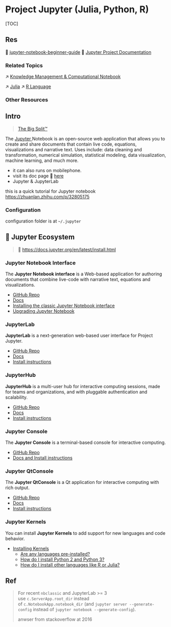 # Project Jupyter (Julia, Python, R)

[TOC]



## Res
📂 [jupyter-notebook-beginner-guide](https://jupyter-notebook-beginner-guide.readthedocs.io/en/latest/what_is_jupyter.html)
📂 [Jupyter Project Documentation](https://docs.jupyter.org/en/latest/index.html)


### Related Topics
↗ [Knowledge Management & Computational Notebook](../../../../../Generic%20Software%20Tools%20&%20Projects/Knowledge%20Management%20&%20Computational%20Notebook/Knowledge%20Management%20&%20Computational%20Notebook.md)

↗ [Julia](../../../../Compiled%20Languages/Julia/Julia.md)
↗ [R Language](../../../R%20Language/R%20Language.md)


### Other Resources



## Intro
> [The Big Split™](https://blog.jupyter.org/the-big-split-9d7b88a031a7)

The [Jupyter ](https://jupyter.orgNotebook) Notebook is an open-source web application that allows you to create and share documents that contain live code, equations, visualizations and narrative text. Uses include: data cleaning and transformation, numerical simulation, statistical modeling, data visualization, machine learning, and much more. 
+ it can also runs on mobilephone.
+ visit its doc page 📂 [here](https://jupyter.org/documentation)
+ Jupyter & JupyterLab

this is a quick tutorial for Jupyter notebook https://zhuanlan.zhihu.com/p/32805175


### Configuration
configuration folder is at `~/.jupyter`



## 🦃 Jupyter Ecosystem
> 🔗 https://docs.jupyter.org/en/latest/install.html


### Jupyter Notebook Interface
The **Jupyter Notebook interface** is a Web-based application for authoring documents that combine live-code with narrative text, equations and visualizations.
- [GitHub Repo](https://github.com/jupyter/notebook)
- [Docs](https://jupyter-notebook.readthedocs.io/en/latest/?badge=latest)
- [Installing the classic Jupyter Notebook interface](https://docs.jupyter.org/en/latest/install/notebook-classic.html)
- [Upgrading Jupyter Notebook](https://docs.jupyter.org/en/latest/use/upgrade-notebook.html)


### JupyterLab
**JupyterLab** is a next-generation web-based user interface for Project Jupyter.
- [GitHub Repo](https://github.com/jupyterlab/jupyterlab)
- [Docs](https://jupyterlab.readthedocs.io/en/stable/)
- [Install instructions](https://jupyterlab.readthedocs.io/en/stable/getting_started/installation.html)


### JupyterHub
**JupyterHub** is a multi-user hub for interactive computing sessions, made for teams and organizations, and with pluggable authentication and scalability.
- [GitHub Repo](https://github.com/jupyterhub/jupyterhub)
- [Docs](https://jupyterhub.readthedocs.io/en/stable/)
- [Install instructions](https://jupyterhub.readthedocs.io/en/stable/installation-guide.html)


### Jupyter Console
The **Jupyter Console** is a terminal-based console for interactive computing.
- [GitHub Repo](https://github.com/jupyter/jupyter_console)
- [Docs and Install instructions](https://jupyter-console.readthedocs.io/en/latest/)


### Jupyter QtConsole
The **Jupyter QtConsole** is a Qt application for interactive computing with rich output.
- [GitHub Repo](https://github.com/jupyter/qtconsole)
- [Docs](https://qtconsole.readthedocs.io/en/stable/index.html)
- [Install instructions](https://qtconsole.readthedocs.io/en/stable/installation.html)


### Jupyter Kernels
You can install **Jupyter Kernels** to add support for new languages and code behavior.
- [Installing Kernels](https://docs.jupyter.org/en/latest/install/kernels.html)
    - [Are any languages pre-installed?](https://docs.jupyter.org/en/latest/install/kernels.html#are-any-languages-pre-installed)
    - [How do I install Python 2 and Python 3?](https://docs.jupyter.org/en/latest/install/kernels.html#how-do-i-install-python-2-and-python-3)
    - [How do I install other languages like R or Julia?](https://docs.jupyter.org/en/latest/install/kernels.html#how-do-i-install-other-languages-like-r-or-julia)



## Ref
[How to change the working directory of Jupyter and Jupyter Lab on Windows environment]: https://shanyitan.medium.com/how-to-change-the-working-directory-of-jupyter-and-jupyter-lab-on-windows-environment-bbe5a5a99f05

[How to change the Jupyter start-up folder]: https://stackoverflow.com/questions/35254852/how-to-change-the-jupyter-start-up-folder

> For recent `nbclassic` and JupyterLab >= 3 use `c.ServerApp.root_dir` instead of `c.NotebookApp.notebook_dir` (and `jupyter server --generate-config` instead of `jupyter notebook --generate-config`).
> 
> anwser from stackoverflow at 2016


